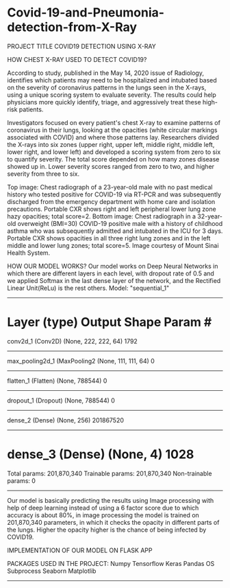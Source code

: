 # Covid-19-and-Pneumonia-detection-from-X-Ray
PROJECT TITLE
COVID19 DETECTION USING X-RAY

HOW CHEST X-RAY USED TO DETECT COVID19?

According to study, published in the May 14, 2020 issue of Radiology, identifies which patients may need to be hospitalized and intubated based on the severity of coronavirus patterns in the lungs seen in the X-rays, using a unique scoring system to evaluate severity. The results could help physicians more quickly identify, triage, and aggressively treat these high-risk patients.
 
Investigators focused on every patient's chest X-ray to examine patterns of coronavirus in their lungs, looking at the opacities (white circular markings associated with COVID) and where those patterns lay. Researchers divided the X-rays into six zones (upper right, upper left, middle right, middle left, lower right, and lower left) and developed a scoring system from zero to six to quantify severity. The total score depended on how many zones disease showed up in. Lower severity scores ranged from zero to two, and higher severity from three to six.



Top image: Chest radiograph of a 23-year-old male with no past medical history who tested positive for COVID-19 via RT-PCR and was subsequently discharged from the emergency department with home care and isolation precautions. Portable CXR shows right and left peripheral lower lung zone hazy opacities; total score=2.
Bottom image: Chest radiograph in a 32-year-old overweight (BMI=30) COVID-19 positive male with a history of childhood asthma who was subsequently admitted and intubated in the ICU for 3 days. Portable CXR shows opacities in all three right lung zones and in the left middle and lower lung zones; total score=5. Image courtesy of Mount Sinai Health System.

HOW OUR MODEL WORKS?
Our model works on Deep Neural Networks in which there are different layers in each level, with dropout rate of 0.5 and we applied Softmax in the last dense layer of the network, and the Rectified Linear Unit(ReLu) is the rest others.
Model: "sequential_1"
_________________________________________________________________
Layer (type)                 Output Shape              Param #   
=================================================================
conv2d_1 (Conv2D)            (None, 222, 222, 64)      1792      
_________________________________________________________________
max_pooling2d_1 (MaxPooling2 (None, 111, 111, 64)      0         
_________________________________________________________________
flatten_1 (Flatten)          (None, 788544)            0         
_________________________________________________________________
dropout_1 (Dropout)          (None, 788544)            0         
_________________________________________________________________
dense_2 (Dense)              (None, 256)               201867520 
_________________________________________________________________
dense_3 (Dense)              (None, 4)                 1028      
=================================================================
Total params: 201,870,340
Trainable params: 201,870,340
Non-trainable params: 0
_________________________________________________________________
Our model is basically predicting the results using Image processing with help of deep learning instead of using a 6 factor score due to which accuracy is about 80%, in image processing the model is trained on 201,870,340 parameters, in which it checks the opacity in different parts of the lungs.
Higher the opacity higher is the chance of being infected by COVID19.

IMPLEMENTATION OF OUR MODEL ON FLASK APP


PACKAGES USED IN THE PROJECT:
Numpy
Tensorflow
Keras
Pandas
OS
Subprocess
Seaborn
Matplotlib
************************
